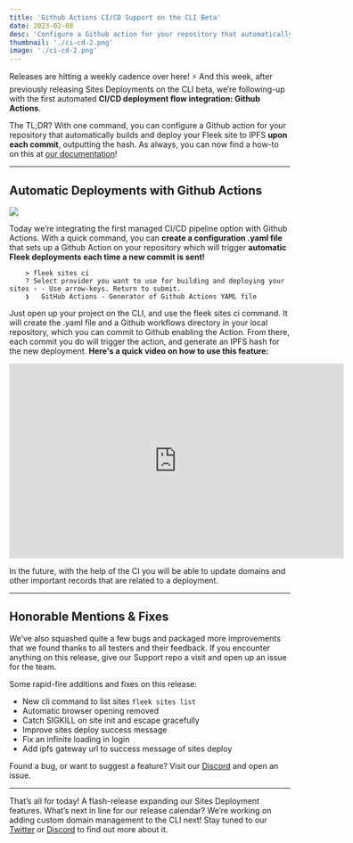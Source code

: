 ```yaml
---
title: 'Github Actions CI/CD Support on the CLI Beta'
date: 2023-02-08
desc: 'Configure a Github action for your repository that automatically builds and deploy your Fleek site to IPFS upon each commit.'
thumbnail: './ci-cd-2.png'
image: './ci-cd-2.png'
---
```


Releases are hitting a weekly cadence over here! ⚡️ And this week, after previously releasing Sites Deployments on the CLI beta, we’re following-up with the first automated **CI/CD deployment flow integration: Github Actions**.

The TL;DR? With one command, you can configure a Github action for your repository that automatically builds and deploy your Fleek site to IPFS **upon each commit**, outputting the hash. As always, you can now find a how-to on this at [our documentation](/docs/)!

---

## Automatic Deployments with Github Actions

![](https://storage.fleek.ooo/27a60cdd-37d3-480c-ae88-3ad4ca886b13-bucket/imgs/ci-code.png)

Today we’re integrating the first managed CI/CD pipeline option with Github Actions. With a quick command, you can **create a configuration .yaml file** that sets up a Github Action on your repository which will trigger **automatic Fleek deployments each time a new commit is sent!**

        > fleek sites ci
        ? Select provider you want to use for building and deploying your sites › - Use arrow-keys. Return to submit.
        ❯   GitHub Actions - Generator of Github Actions YAML file

Just open up your project on the CLI, and use the fleek sites ci command. It will create the .yaml file and a Github workflows directory in your local repository, which you can commit to Github enabling the Action. From there, each commit you do will trigger the action, and generate an IPFS hash for the new deployment. **Here's a quick video on how to use this feature:**

<iframe width="600" height="350" src="https://www.youtube.com/embed/KZvYrllpb-4?controls=0" title="YouTube video player" frameborder="0" allow="accelerometer; autoplay; clipboard-write; encrypted-media; gyroscope; picture-in-picture; web-share" allowfullscreen></iframe>

In the future, with the help of the CI you will be able to update domains and other important records that are related to a deployment.

---

## Honorable Mentions & Fixes

We’ve also squashed quite a few bugs and packaged more improvements that we found thanks to all testers and their feedback. If you encounter anything on this release, give our Support repo a visit and open up an issue for the team.

Some rapid-fire additions and fixes on this release:

- New cli command to list sites `fleek sites list`
- Automatic browser opening removed
- Catch SIGKILL on site init and escape gracefully
- Improve sites deploy success message
- Fix an infinite loading in login
- Add ipfs gateway url to success message of sites deploy

Found a bug, or want to suggest a feature? Visit our [Discord](https://discord.gg/fleek) and open an issue.

---

That’s all for today! A flash-release expanding our Sites Deployment features. What’s next in line for our release calendar? We’re working on adding custom domain management to the CLI next! Stay tuned to our [Twitter](https://twitter.com/fleek) or [Discord](https://discord.gg/fleek) to find out more about it.

